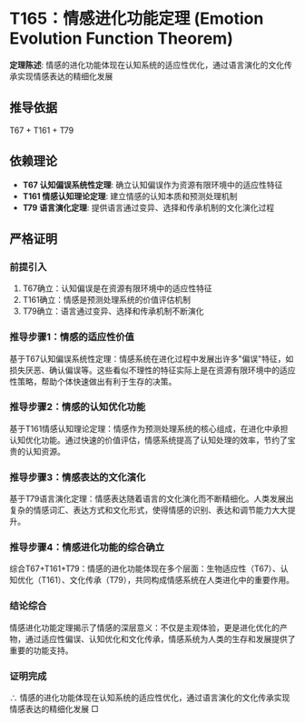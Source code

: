# T165：情感进化功能定理 (Emotion Evolution Function Theorem)

**定理陈述**: 情感的进化功能体现在认知系统的适应性优化，通过语言演化的文化传承实现情感表达的精细化发展

## 推导依据
T67 + T161 + T79

## 依赖理论
- **T67 认知偏误系统性定理**: 确立认知偏误作为资源有限环境中的适应性特征
- **T161 情感认知理论定理**: 建立情感的认知本质和预测处理机制
- **T79 语言演化定理**: 提供语言通过变异、选择和传承机制的文化演化过程

## 严格证明

### 前提引入
1. T67确立：认知偏误是在资源有限环境中的适应性特征
2. T161确立：情感是预测处理系统的价值评估机制
3. T79确立：语言通过变异、选择和传承机制不断演化

### 推导步骤1：情感的适应性价值
基于T67认知偏误系统性定理：情感系统在进化过程中发展出许多"偏误"特征，如损失厌恶、确认偏误等。这些看似不理性的特征实际上是在资源有限环境中的适应性策略，帮助个体快速做出有利于生存的决策。

### 推导步骤2：情感的认知优化功能
基于T161情感认知理论定理：情感作为预测处理系统的核心组成，在进化中承担认知优化功能。通过快速的价值评估，情感系统提高了认知处理的效率，节约了宝贵的认知资源。

### 推导步骤3：情感表达的文化演化
基于T79语言演化定理：情感表达随着语言的文化演化而不断精细化。人类发展出复杂的情感词汇、表达方式和文化形式，使得情感的识别、表达和调节能力大大提升。

### 推导步骤4：情感进化功能的综合确立
综合T67+T161+T79：情感的进化功能体现在多个层面：生物适应性（T67）、认知优化（T161）、文化传承（T79），共同构成情感系统在人类进化中的重要作用。

### 结论综合
情感进化功能定理揭示了情感的深层意义：不仅是主观体验，更是进化优化的产物，通过适应性偏误、认知优化和文化传承，情感系统为人类的生存和发展提供了重要的功能支持。

### 证明完成
∴ 情感的进化功能体现在认知系统的适应性优化，通过语言演化的文化传承实现情感表达的精细化发展 □